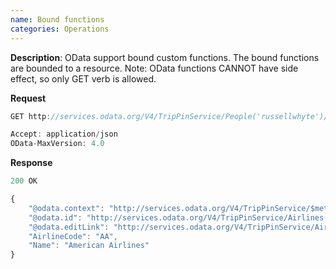 ```yaml
---
name: Bound functions
categories: Operations
---
```


**Description**: OData support bound custom functions. The bound functions are bounded to a resource. Note: OData functions CANNOT have side effect, so only GET verb is allowed.

**Request**

```js
GET http://services.odata.org/V4/TripPinService/People('russellwhyte')/Microsoft.OData.SampleService.Models.TripPin.GetFavoriteAirline()

Accept: application/json
OData-MaxVersion: 4.0
```

**Response**

```js
200 OK

{
	"@odata.context": "http://services.odata.org/V4/TripPinService/$metadata#Airlines/$entity",
	"@odata.id": "http://services.odata.org/V4/TripPinService/Airlines('AA')",
	"@odata.editLink": "http://services.odata.org/V4/TripPinService/Airlines('AA')",
	"AirlineCode": "AA",
	"Name": "American Airlines"
}
```

